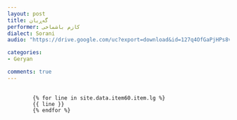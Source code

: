 ```yaml
---
layout: post
title: گەڕیان
performer: کازم باشماخی
dialect: Sorani
audio: "https://drive.google.com/uc?export=download&id=127q4OfGaPjHPs8vS6sXkB1BW8p0541R1"

categories:
- Geryan

comments: true
---
```


<div class="language-plaintext highlighter-rouge">
    <div class="highlight">
        <pre class="highlight">
            <code>
        {% for line in site.data.item60.item.lg %}
        {{ line }}
        {% endfor %}
            </code>
        </pre>
    </div>
</div>

